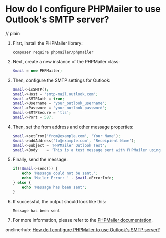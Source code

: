 # How do I configure PHPMailer to use Outlook's SMTP server?
// plain

1. First, install the PHPMailer library:
   ```
   composer require phpmailer/phpmailer
   ```

2. Next, create a new instance of the PHPMailer class:
   ```php
   $mail = new PHPMailer;
   ```

3. Then, configure the SMTP settings for Outlook:
   ```php
   $mail->isSMTP();
   $mail->Host = 'smtp-mail.outlook.com';
   $mail->SMTPAuth = true;
   $mail->Username = 'your_outlook_username';
   $mail->Password = 'your_outlook_password';
   $mail->SMTPSecure = 'tls';
   $mail->Port = 587;
   ```

4. Then, set the from address and other message properties:
   ```php
   $mail->setFrom('from@example.com', 'Your Name');
   $mail->addAddress('to@example.com', 'Receipient Name');
   $mail->Subject = 'PHPMailer Outlook Test';
   $mail->Body    = 'This is a test message sent with PHPMailer using Outlook\'s SMTP server.';
   ```

5. Finally, send the message:
   ```php
   if(!$mail->send()) {
       echo 'Message could not be sent.';
       echo 'Mailer Error: ' . $mail->ErrorInfo;
   } else {
       echo 'Message has been sent';
   }
   ```

6. If successful, the output should look like this:
   ```
   Message has been sent
   ```

7. For more information, please refer to the [PHPMailer documentation](https://github.com/PHPMailer/PHPMailer/wiki/Using-Gmail-or-Outlook-with-PHPMailer).

onelinerhub: [How do I configure PHPMailer to use Outlook's SMTP server?](https://onelinerhub.com/phpmailer/how-do-i-configure-phpmailer-to-use-outlook-s-smtp-server)
